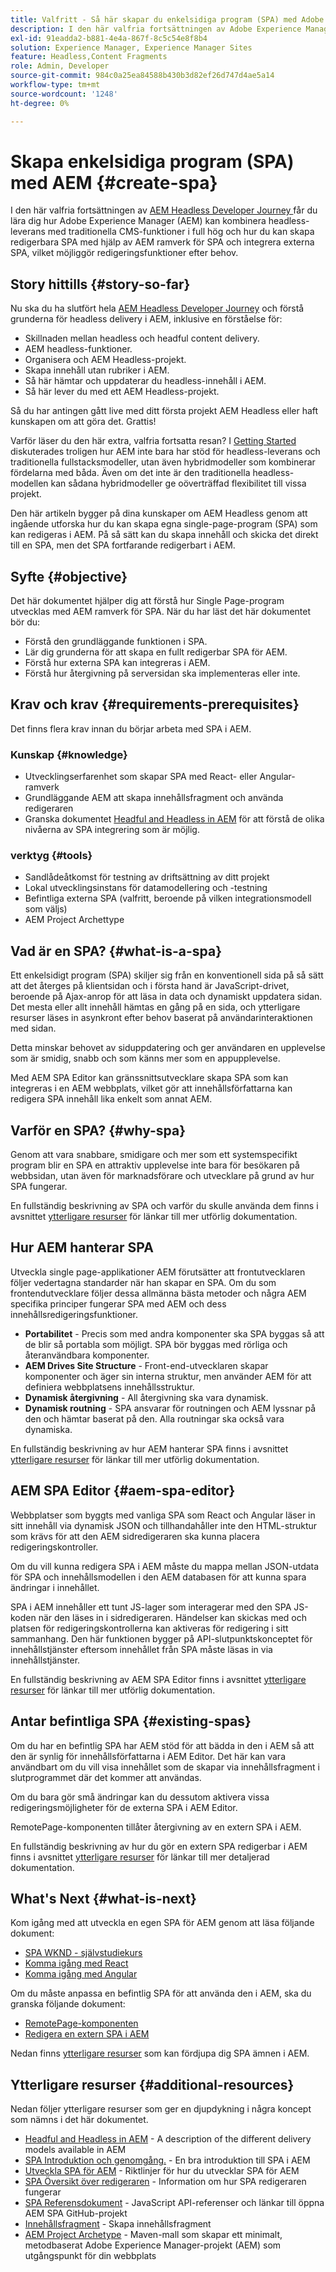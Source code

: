 ```yaml
---
title: Valfritt - Så här skapar du enkelsidiga program (SPA) med Adobe Experience Manager
description: I den här valfria fortsättningen av Adobe Experience Manager (AEM) Headless Developer Journey får du lära dig hur AEM kan kombinera headless-leverans med traditionella CMS-funktioner i full hög och hur du kan skapa redigerbara SPA med hjälp av AEM SPA Editor-ramverk.
exl-id: 91eadda2-b881-4e4a-867f-8c5c54e8f8b4
solution: Experience Manager, Experience Manager Sites
feature: Headless,Content Fragments
role: Admin, Developer
source-git-commit: 984c0a25ea84588b430b3d82ef26d747d4ae5a14
workflow-type: tm+mt
source-wordcount: '1248'
ht-degree: 0%

---
```


# Skapa enkelsidiga program (SPA) med AEM {#create-spa}

I den här valfria fortsättningen av [AEM Headless Developer Journey ](overview.md) får du lära dig hur Adobe Experience Manager (AEM) kan kombinera headless-leverans med traditionella CMS-funktioner i full hög och hur du kan skapa redigerbara SPA med hjälp av AEM ramverk för SPA och integrera externa SPA, vilket möjliggör redigeringsfunktioner efter behov.

## Story hittills {#story-so-far}

Nu ska du ha slutfört hela [AEM Headless Developer Journey](overview.md) och förstå grunderna för headless delivery i AEM, inklusive en förståelse för:

* Skillnaden mellan headless och headful content delivery.
* AEM headless-funktioner.
* Organisera och AEM Headless-projekt.
* Skapa innehåll utan rubriker i AEM.
* Så här hämtar och uppdaterar du headless-innehåll i AEM.
* Så här lever du med ett AEM Headless-projekt.

Så du har antingen gått live med ditt första projekt AEM Headless eller haft kunskapen om att göra det. Grattis!

Varför läser du den här extra, valfria fortsatta resan? I [Getting Started](getting-started.md#integration-levels) diskuterades troligen hur AEM inte bara har stöd för headless-leverans och traditionella fullstacksmodeller, utan även hybridmodeller som kombinerar fördelarna med båda. Även om det inte är den traditionella headless-modellen kan sådana hybridmodeller ge oöverträffad flexibilitet till vissa projekt.

Den här artikeln bygger på dina kunskaper om AEM Headless genom att ingående utforska hur du kan skapa egna single-page-program (SPA) som kan redigeras i AEM. På så sätt kan du skapa innehåll och skicka det direkt till en SPA, men det SPA fortfarande redigerbart i AEM.

## Syfte {#objective}

Det här dokumentet hjälper dig att förstå hur Single Page-program utvecklas med AEM ramverk för SPA. När du har läst det här dokumentet bör du:

* Förstå den grundläggande funktionen i SPA.
* Lär dig grunderna för att skapa en fullt redigerbar SPA för AEM.
* Förstå hur externa SPA kan integreras i AEM.
* Förstå hur återgivning på serversidan ska implementeras eller inte.

## Krav och krav {#requirements-prerequisites}

Det finns flera krav innan du börjar arbeta med SPA i AEM.

### Kunskap {#knowledge}

* Utvecklingserfarenhet som skapar SPA med React- eller Angular-ramverk
* Grundläggande AEM att skapa innehållsfragment och använda redigeraren
* Granska dokumentet [Headful and Headless in AEM](/help/sites-developing/headful-headless.md) för att förstå de olika nivåerna av SPA integrering som är möjlig.

### verktyg {#tools}

* Sandlådeåtkomst för testning av driftsättning av ditt projekt
* Lokal utvecklingsinstans för datamodellering och -testning
* Befintliga externa SPA (valfritt, beroende på vilken integrationsmodell som väljs)
* AEM Project Archettype

## Vad är en SPA? {#what-is-a-spa}

Ett enkelsidigt program (SPA) skiljer sig från en konventionell sida på så sätt att det återges på klientsidan och i första hand är JavaScript-drivet, beroende på Ajax-anrop för att läsa in data och dynamiskt uppdatera sidan. Det mesta eller allt innehåll hämtas en gång på en sida, och ytterligare resurser läses in asynkront efter behov baserat på användarinteraktionen med sidan.

Detta minskar behovet av siduppdatering och ger användaren en upplevelse som är smidig, snabb och som känns mer som en appupplevelse.

Med AEM SPA Editor kan gränssnittsutvecklare skapa SPA som kan integreras i en AEM webbplats, vilket gör att innehållsförfattarna kan redigera SPA innehåll lika enkelt som annat AEM.

## Varför en SPA? {#why-spa}

Genom att vara snabbare, smidigare och mer som ett systemspecifikt program blir en SPA en attraktiv upplevelse inte bara för besökaren på webbsidan, utan även för marknadsförare och utvecklare på grund av hur SPA fungerar.

En fullständig beskrivning av SPA och varför du skulle använda dem finns i avsnittet [ytterligare resurser](#additional-resources) för länkar till mer utförlig dokumentation.

## Hur AEM hanterar SPA

Utveckla single page-applikationer AEM förutsätter att frontutvecklaren följer vedertagna standarder när han skapar en SPA. Om du som frontendutvecklare följer dessa allmänna bästa metoder och några AEM specifika principer fungerar SPA med AEM och dess innehållsredigeringsfunktioner.

* **Portabilitet** - Precis som med andra komponenter ska SPA byggas så att de blir så portabla som möjligt. SPA bör byggas med rörliga och återanvändbara komponenter.
* **AEM Drives Site Structure** - Front-end-utvecklaren skapar komponenter och äger sin interna struktur, men använder AEM för att definiera webbplatsens innehållsstruktur.
* **Dynamisk återgivning** - All återgivning ska vara dynamisk.
* **Dynamisk routning** - SPA ansvarar för routningen och AEM lyssnar på den och hämtar baserat på den. Alla routningar ska också vara dynamiska.

En fullständig beskrivning av hur AEM hanterar SPA finns i avsnittet [ytterligare resurser](#additional-resources) för länkar till mer utförlig dokumentation.

## AEM SPA Editor {#aem-spa-editor}

Webbplatser som byggts med vanliga SPA som React och Angular läser in sitt innehåll via dynamisk JSON och tillhandahåller inte den HTML-struktur som krävs för att den AEM sidredigeraren ska kunna placera redigeringskontroller.

Om du vill kunna redigera SPA i AEM måste du mappa mellan JSON-utdata för SPA och innehållsmodellen i den AEM databasen för att kunna spara ändringar i innehållet.

SPA i AEM innehåller ett tunt JS-lager som interagerar med den SPA JS-koden när den läses in i sidredigeraren. Händelser kan skickas med och platsen för redigeringskontrollerna kan aktiveras för redigering i sitt sammanhang. Den här funktionen bygger på API-slutpunktskonceptet för innehållstjänster eftersom innehållet från SPA måste läsas in via innehållstjänster.

En fullständig beskrivning av AEM SPA Editor finns i avsnittet [ytterligare resurser](#additional-resources) för länkar till mer utförlig dokumentation.

## Antar befintliga SPA {#existing-spas}

Om du har en befintlig SPA har AEM stöd för att bädda in den i AEM så att den är synlig för innehållsförfattarna i AEM Editor. Det här kan vara användbart om du vill visa innehållet som de skapar via innehållsfragment i slutprogrammet där det kommer att användas.

Om du bara gör små ändringar kan du dessutom aktivera vissa redigeringsmöjligheter för de externa SPA i AEM Editor.

RemotePage-komponenten tillåter återgivning av en extern SPA i AEM.

En fullständig beskrivning av hur du gör en extern SPA redigerbar i AEM finns i avsnittet [ytterligare resurser](#additional-resources) för länkar till mer detaljerad dokumentation.

## What&#39;s Next {#what-is-next}

Kom igång med att utveckla en egen SPA för AEM genom att läsa följande dokument:

* [SPA WKND - självstudiekurs](/help/sites-developing/spa-wknd.md)
* [Komma igång med React](/help/sites-developing/spa-getting-started-react.md)
* [Komma igång med Angular](/help/sites-developing/spa-getting-started-angular.md)

Om du måste anpassa en befintlig SPA för att använda den i AEM, ska du granska följande dokument:

* [RemotePage-komponenten](/help/sites-developing/spa-remote-page.md)
* [Redigera en extern SPA i AEM](/help/sites-developing/spa-edit-external.md)

Nedan finns [ytterligare resurser](#additional-resources) som kan fördjupa dig SPA ämnen i AEM.

## Ytterligare resurser {#additional-resources}

Nedan följer ytterligare resurser som ger en djupdykning i några koncept som nämns i det här dokumentet.

* [Headful and Headless in AEM](/help/sites-developing/headful-headless.md) - A description of the different delivery models available in AEM
* [SPA Introduktion och genomgång.](/help/sites-developing/spa-walkthrough.md) - En bra introduktion till SPA i AEM
* [Utveckla SPA för AEM](/help/sites-developing/spa-architecture.md) - Riktlinjer för hur du utvecklar SPA för AEM
* [SPA Översikt över redigeraren](/help/sites-developing/spa-overview.md) - Information om hur SPA redigeraren fungerar
* [SPA Referensdokument](/help/sites-developing/spa-reference-materials.md) - JavaScript API-referenser och länkar till öppna AEM SPA GitHub-projekt
* [Innehållsfragment](/help/assets/content-fragments/content-fragments.md) - Skapa innehållsfragment
* [AEM Project Archetype](https://experienceleague.adobe.com/docs/experience-manager-core-components/using/developing/archetype/overview.html) - Maven-mall som skapar ett minimalt, metodbaserat Adobe Experience Manager-projekt (AEM) som utgångspunkt för din webbplats
